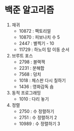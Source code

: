 # 백준 알고리즘
1. 재귀
    - 10872     : 팩토리얼
    - 10870     : 피보나치 수 5
    - 2447      : 별찍기 - 10 
    - 11729     : 하노이 탑 이동 순서
2. 브루트 포스
    - 2798      : 블랙잭
    - 2231      : 분해합
    - 7568      : 덩치
    - 1018      : 체스판 다시 칠하기
    - 1436      : 영화감독 숌
3. 동적 프로그래밍
    - 1010      : 다리 놓기
4. 정렬
    - 2750      : 수 정렬하기
    - 2751      : 수 정렬하기 2
    - 10989     : 수 정렬하기 3


